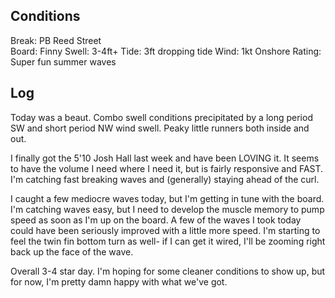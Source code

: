 ## Conditions
Break: PB Reed Street  
Board: Finny
Swell: 3-4ft+
Tide: 3ft dropping tide
Wind: 1kt Onshore
Rating: Super fun summer waves

## Log
Today was a beaut. Combo swell conditions precipitated by a long period SW and short period NW wind swell. Peaky little runners both inside and out.

I finally got the 5'10 Josh Hall last week and have been LOVING it. It seems to have the volume I need where I need it, but is fairly responsive and FAST. I'm catching fast breaking waves and (generally) staying ahead of the curl. 

I caught a few mediocre waves today, but I'm getting in tune with the board. I'm catching waves easy, but I need to develop the muscle memory to pump speed as soon as I'm up on the board. A few of the waves I took today could have been seriously improved with a little more speed. I'm starting to feel the twin fin bottom turn as well- if I can get it wired, I'll be zooming right back up the face of the wave.

Overall 3-4 star day. I'm hoping for some cleaner conditions to show up, but for now, I'm pretty damn happy with what we've got. 
